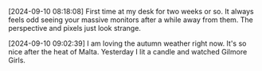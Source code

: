 [2024-09-10 08:18:08] First time at my desk for two weeks or so.
It always feels odd seeing your massive monitors after a while away from them. The perspective and pixels just look strange.

[2024-09-10 09:02:39] I am loving the autumn weather right now.
It's so nice after the heat of Malta. Yesterday I lit a candle and watched Gilmore Girls.
